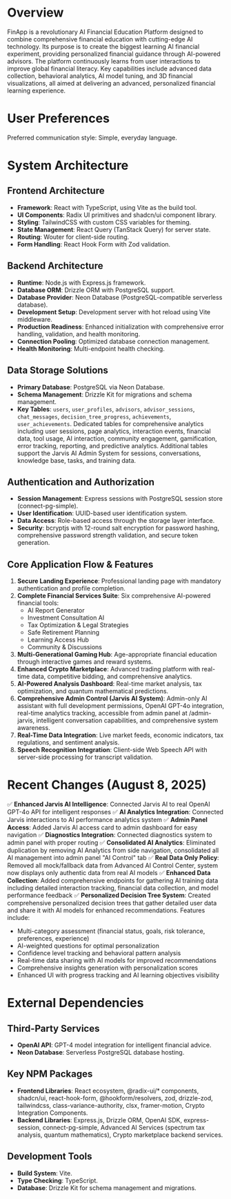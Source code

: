 # Overview

FinApp is a revolutionary AI Financial Education Platform designed to combine comprehensive financial education with cutting-edge AI technology. Its purpose is to create the biggest learning AI financial experiment, providing personalized financial guidance through AI-powered advisors. The platform continuously learns from user interactions to improve global financial literacy. Key capabilities include advanced data collection, behavioral analytics, AI model tuning, and 3D financial visualizations, all aimed at delivering an advanced, personalized financial learning experience.

# User Preferences

Preferred communication style: Simple, everyday language.

# System Architecture

## Frontend Architecture
- **Framework**: React with TypeScript, using Vite as the build tool.
- **UI Components**: Radix UI primitives and shadcn/ui component library.
- **Styling**: TailwindCSS with custom CSS variables for theming.
- **State Management**: React Query (TanStack Query) for server state.
- **Routing**: Wouter for client-side routing.
- **Form Handling**: React Hook Form with Zod validation.

## Backend Architecture
- **Runtime**: Node.js with Express.js framework.
- **Database ORM**: Drizzle ORM with PostgreSQL support.
- **Database Provider**: Neon Database (PostgreSQL-compatible serverless database).
- **Development Setup**: Development server with hot reload using Vite middleware.
- **Production Readiness**: Enhanced initialization with comprehensive error handling, validation, and health monitoring.
- **Connection Pooling**: Optimized database connection management.
- **Health Monitoring**: Multi-endpoint health checking.

## Data Storage Solutions
- **Primary Database**: PostgreSQL via Neon Database.
- **Schema Management**: Drizzle Kit for migrations and schema management.
- **Key Tables**: `users`, `user_profiles`, `advisors`, `advisor_sessions`, `chat_messages`, `decision_tree_progress`, `achievements`, `user_achievements`. Dedicated tables for comprehensive analytics including user sessions, page analytics, interaction events, financial data, tool usage, AI interaction, community engagement, gamification, error tracking, reporting, and predictive analytics. Additional tables support the Jarvis AI Admin System for sessions, conversations, knowledge base, tasks, and training data.

## Authentication and Authorization
- **Session Management**: Express sessions with PostgreSQL session store (connect-pg-simple).
- **User Identification**: UUID-based user identification system.
- **Data Access**: Role-based access through the storage layer interface.
- **Security**: bcryptjs with 12-round salt encryption for password hashing, comprehensive password strength validation, and secure token generation.

## Core Application Flow & Features
1.  **Secure Landing Experience**: Professional landing page with mandatory authentication and profile completion.
2.  **Complete Financial Services Suite**: Six comprehensive AI-powered financial tools:
    -   AI Report Generator
    -   Investment Consultation AI
    -   Tax Optimization & Legal Strategies
    -   Safe Retirement Planning
    -   Learning Access Hub
    -   Community & Discussions
3.  **Multi-Generational Gaming Hub**: Age-appropriate financial education through interactive games and reward systems.
4.  **Enhanced Crypto Marketplace**: Advanced trading platform with real-time data, competitive bidding, and comprehensive analytics.
5.  **AI-Powered Analysis Dashboard**: Real-time market analysis, tax optimization, and quantum mathematical predictions.
6.  **Comprehensive Admin Control (Jarvis AI System)**: Admin-only AI assistant with full development permissions, OpenAI GPT-4o integration, real-time analytics tracking, accessible from admin panel at /admin-jarvis, intelligent conversation capabilities, and comprehensive system awareness.
7.  **Real-Time Data Integration**: Live market feeds, economic indicators, tax regulations, and sentiment analysis.
8.  **Speech Recognition Integration**: Client-side Web Speech API with server-side processing for transcript validation.

# Recent Changes (August 8, 2025)
✅ **Enhanced Jarvis AI Intelligence**: Connected Jarvis AI to real OpenAI GPT-4o API for intelligent responses
✅ **AI Analytics Integration**: Connected Jarvis interactions to AI performance analytics system
✅ **Admin Panel Access**: Added Jarvis AI access card to admin dashboard for easy navigation
✅ **Diagnostics Integration**: Connected diagnostics system to admin panel with proper routing
✅ **Consolidated AI Analytics**: Eliminated duplication by removing AI Analytics from side navigation, consolidated all AI management into admin panel "AI Control" tab
✅ **Real Data Only Policy**: Removed all mock/fallback data from Advanced AI Control Center, system now displays only authentic data from real AI models
✅ **Enhanced Data Collection**: Added comprehensive endpoints for gathering AI training data including detailed interaction tracking, financial data collection, and model performance feedback
✅ **Personalized Decision Tree System**: Created comprehensive personalized decision trees that gather detailed user data and share it with AI models for enhanced recommendations. Features include:
   - Multi-category assessment (financial status, goals, risk tolerance, preferences, experience)
   - AI-weighted questions for optimal personalization
   - Confidence level tracking and behavioral pattern analysis
   - Real-time data sharing with AI models for improved recommendations
   - Comprehensive insights generation with personalization scores
   - Enhanced UI with progress tracking and AI learning objectives visibility

# External Dependencies

## Third-Party Services
-   **OpenAI API**: GPT-4 model integration for intelligent financial advice.
-   **Neon Database**: Serverless PostgreSQL database hosting.

## Key NPM Packages
-   **Frontend Libraries**: React ecosystem, @radix-ui/* components, shadcn/ui, react-hook-form, @hookform/resolvers, zod, drizzle-zod, tailwindcss, class-variance-authority, clsx, framer-motion, Crypto Integration Components.
-   **Backend Libraries**: Express.js, Drizzle ORM, OpenAI SDK, express-session, connect-pg-simple, Advanced AI Services (spectrum tax analysis, quantum mathematics), Crypto marketplace backend services.

## Development Tools
-   **Build System**: Vite.
-   **Type Checking**: TypeScript.
-   **Database**: Drizzle Kit for schema management and migrations.